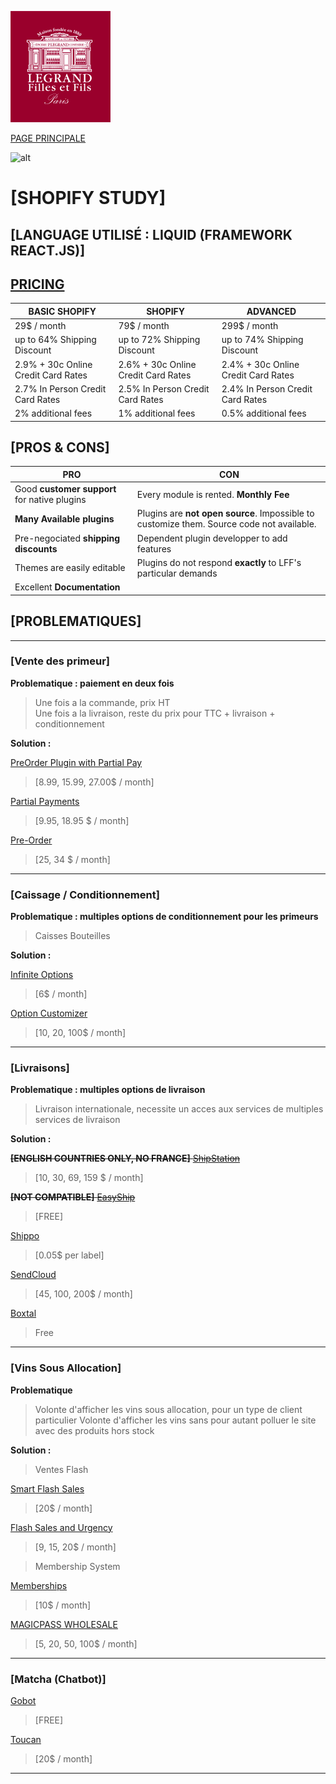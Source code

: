 
![alt text](./img/logo.png)

[PAGE PRINCIPALE](https://github.com/wSzki/legrand)

![alt](http://marketingartfully.com/wp-content/uploads/2016/08/shopify-square-logo.png)

# [SHOPIFY STUDY]

## [LANGUAGE UTILISÉ : LIQUID (FRAMEWORK REACT.JS)]


## [PRICING](https://www.shopify.com/pricing)

| BASIC SHOPIFY | SHOPIFY | ADVANCED |
| --- | --- | --- |
| 29$ / month | 79$ / month | 299$ / month |
| up to 64% Shipping Discount | up to 72% Shipping Discount | up to 74% Shipping Discount | 
| 2.9% + 30c Online Credit Card Rates | 2.6% + 30c Online Credit Card Rates | 2.4% + 30c Online Credit Card Rates |
| 2.7% In Person Credit Card Rates | 2.5% In Person Credit Card Rates | 2.4% In Person Credit Card Rates |
| 2% additional fees | 1% additional fees | 0.5% additional fees |


## [PROS & CONS]

| PRO | CON | 
| --- | --- |
| Good **customer support** for native plugins | Every module is rented. **Monthly Fee** |
| **Many Available plugins**| Plugins are **not open source**. Impossible to customize them. Source code not available. |
| Pre-negociated **shipping discounts** | Dependent plugin developper to add features |
| Themes are easily editable | Plugins do not respond **exactly** to LFF's particular demands |
| Excellent **Documentation** | |

## [PROBLEMATIQUES]

---

### [Vente des primeur]

**Problematique : paiement en deux fois**
> Une fois a la commande, prix HT  
> Une fois a la livraison, reste du prix pour TTC + livraison + conditionnement

**Solution :**

[PreOrder Plugin with Partial Pay](https://apps.shopify.com/advanced-pre-order)

> [8.99, 15.99, 27.00$ / month]

[Partial Payments](https://apps.shopify.com/split-partial-payments?surface_detail=partiql+pay&surface_inter_position=1&surface_intra_position=5&surface_type=search)

> [9.95, 18.95 $ / month]

[Pre-Order](https://apps.shopify.com/pre-order?surface_detail=pre+order&surface_inter_position=1&surface_intra_position=4&surface_type=search)

> [25, 34 $ / month]

---

### [Caissage / Conditionnement]

**Problematique : multiples options de conditionnement pour les primeurs**
> Caisses
> Bouteilles

**Solution :**

[Infinite Options](https://apps.shopify.com/custom-options?surface_detail=infinite+options&surface_inter_position=1&surface_intra_position=4&surface_type=search)  

> [6$ / month]

[Option Customizer](https://apps.shopify.com/product-customizer?surface_detail=premium&surface_inter_position=1&surface_intra_position=11&surface_type=search)

> [10, 20, 100$ / month] 

---

### [Livraisons] 

**Problematique : multiples options de livraison**
> Livraison internationale, necessite un acces aux services de multiples services de livraison

**Solution :**

~~**[ENGLISH COUNTRIES ONLY, NO FRANCE]** [ShipStation](https://apps.shopify.com/shipstation?surface_detail=shipstation&surface_inter_position=1&surface_intra_position=4&surface_type=search)~~  

> [10, 30, 69, 159 $ / month]

~~**[NOT COMPATIBLE]** [EasyShip](https://apps.shopify.com/easyship?surface_detail=easyship&surface_inter_position=1&surface_intra_position=1&surface_type=search)~~

> [FREE]

[Shippo](https://apps.shopify.com/shippo?ot=c9ae25f9-a85b-4a3d-96fe-fc2dc6b1c69e&surface_detail=shipping&surface_inter_position=1&surface_intra_position=2&surface_type=search_ad)

> [0.05$ per label]

[SendCloud](https://apps.shopify.com/sendcloud?surface_detail=shipping&surface_inter_position=1&surface_intra_position=3&surface_type=search)

> [45, 100, 200$ / month]

[Boxtal](https://apps.shopify.com/boxtal?surface_detail=shipping&surface_inter_position=1&surface_intra_position=18&surface_type=search)

> Free

---

### [Vins Sous Allocation]

**Problematique**
> Volonte d'afficher les vins sous allocation, pour un type de client particulier
> Volonte d'afficher les vins sans pour autant polluer le site avec des produits hors stock

**Solution :**

> Ventes Flash  

[Smart Flash Sales](https://apps.shopify.com/daily-deals-6?surface_detail=flash+sales&surface_inter_position=1&surface_intra_position=4&surface_type=search)  

> [20$ / month]

[Flash Sales and Urgency](https://apps.shopify.com/discount-app?surface_detail=flash+sales&surface_inter_position=1&surface_intra_position=5&surface_type=search)

> [9, 15, 20$ / month]

> Membership System

[Memberships](https://apps.shopify.com/recurring-memberships?surface_detail=member&surface_inter_position=1&surface_intra_position=5&surface_type=search)

> [10$ / month]

[MAGICPASS WHOLESALE](https://apps.shopify.com/password-protected-pages?surface_detail=member&surface_inter_position=2&surface_intra_position=13&surface_type=search)

> [5, 20, 50, 100$ / month]


---

### [Matcha (Chatbot)]

[Gobot](https://apps.shopify.com/gobot-1?surface_detail=chatbot&surface_inter_position=1&surface_intra_position=4&surface_type=search)  

> [FREE]

[Toucan](https://apps.shopify.com/toucan-ai?surface_detail=chatbot&surface_inter_position=1&surface_intra_position=11&surface_type=search)  

> [20$ / month]

---
